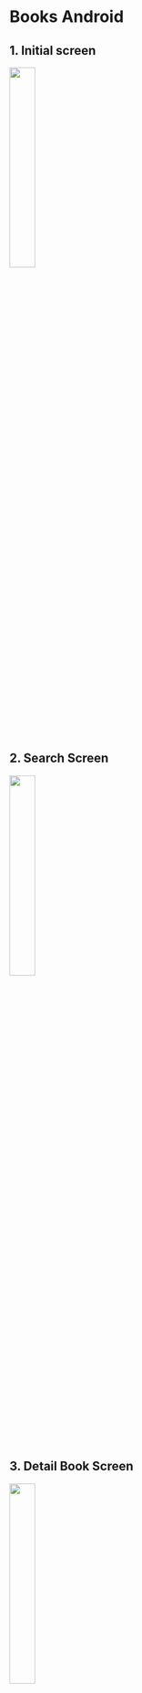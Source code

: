 # Books Android


## 1. Initial screen

<img src="https://user-images.githubusercontent.com/44965882/156688190-5cef2eb3-de60-4bad-8d5e-f839fe5dc937.png" width="30%" height="30%"/>

## 2. Search Screen

<img src="https://user-images.githubusercontent.com/44965882/156688226-f12e8ce9-b6e6-46b9-8018-3aa77dd38cf0.png" width="30%" height="30%"/>

## 3. Detail Book Screen

<img src="https://user-images.githubusercontent.com/44965882/156688252-7246297d-93c7-40c1-86d5-dbf16fca5559.png" width="30%" height="30%"/>
